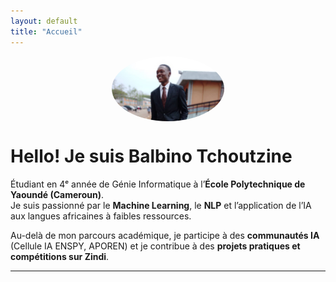 ```yaml
---
layout: default
title: "Accueil"
---
```


<img src="/assets/images/balbino.jpg" alt="Balbino Tchoutzine" style="border-radius:50%; width:180px; display:block; margin:auto;" />

# Hello! Je suis **Balbino Tchoutzine**

Étudiant en 4ᵉ année de Génie Informatique à l’**École Polytechnique de Yaoundé (Cameroun)**.  
Je suis passionné par le **Machine Learning**, le **NLP** et l’application de l’IA aux langues africaines à faibles ressources.  

Au-delà de mon parcours académique, je participe à des **communautés IA** (Cellule IA ENSPY, APOREN) et je contribue à des **projets pratiques et compétitions sur Zindi**.  

---
